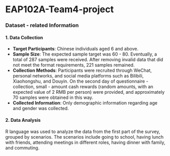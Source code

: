# EAP102A-Team4-project
### Dataset - related Information

#### 1. Data Collection
- **Target Participants**: Chinese individuals aged 6 and above.
- **Sample Size**: The expected sample target was 60 - 80. Eventually, a total of 287 samples were received. After removing invalid data that did not meet the format requirements, 221 samples remained.
- **Collection Methods**: Participants were recruited through WeChat, personal networks, and social media platforms such as Bilibili, Xiaohongshu, and Douyin. On the second day of questionnaire - collection, small - amount cash rewards (random amounts, with an expected value of 2 RMB per person) were provided, and approximately 70 samples were obtained in this way.
- **Collected Information**: Only demographic information regarding age and gender was collected.

#### 2. Data Analysis
R language was used to analyze the data from the first part of the survey, grouped by scenarios. The scenarios include going to school, having lunch with friends, attending meetings in different roles, having dinner with family, and commuting. 
